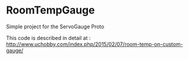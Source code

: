 # RoomTempGauge
Simple project for the ServoGauge Proto

This code is described in detail at : http://www.uchobby.com/index.php/2015/02/07/room-temp-on-custom-gauge/

